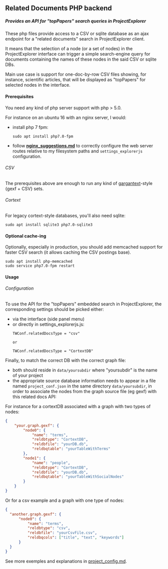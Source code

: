 
## Related Documents PHP backend

##### Provides an API for "topPapers" search queries in ProjectExplorer

These php files provide access to a CSV or sqlite database as an ajax endpoint for a "related documents" search in ProjectExplorer client.

It means that the selection of a node (or a set of nodes) in the ProjectExplorer interface can trigger a simple search-engine query for documents containing the names of these nodes in the said CSV or sqlite DBs.

Main use case is support for one-doc-by-row CSV files showing, for instance, scientific articles, that will be displayed as "topPapers" for selected nodes in the interface.


#### Prerequisites

You need any kind of php server support with php > 5.0.

For instance on an ubuntu 16 with an nginx server, I would:
  - install php 7 fpm:
    ```
    sudo apt install php7.0-fpm
    ```

  - follow **[nginx_suggestions.md](https://github.com/moma/ProjectExplorer/blob/master/00.DOCUMENTATION/C-advanced/nginx_suggestions.md)** to correctly configure the web server routes relative to my filesystem paths and `settings_explorerjs` configuration.

###### CSV

The prerequisites above are enough to run any kind of [gargantext](http://gargantext.org)-style {gexf + CSV} sets.

###### Cortext

For legacy cortext-style databases, you'll also need sqlite:
```
sudo apt install sqlite3 php7.0-sqlite3
```

#### Optional cache-ing
Optionally, especially in production, you should add memcached support for faster CSV search (it allows caching the CSV postings base).

```
sudo apt install php-memcached
sudo service php7.0-fpm restart
```

#### Usage

###### Configuration

To use the API for the "topPapers" embedded search in ProjectExplorer, the corresponding settings should be picked either:
  - via the interface (side panel menu)
  - or directly in settings_explorerjs.js:
    ```
    TWConf.relatedDocsType = "csv"

    or

    TWConf.relatedDocsType = "CortextDB"
    ```

Finally, to match the correct DB with the correct graph file:
  - both should reside in `data/yoursubdir` where "yoursubdir" is the name of your project
  - the appropriate source database information needs to appear in a file named `project_conf.json` in the same directory `data/yoursubdir`, in order to associate the nodes from the graph source file (eg gexf) with this related docs API:

For instance for a cortextDB associated with a graph with two types of nodes:
```json
{
    "your.graph.gexf": {
        "node0": {
            "name": "terms",
            "reldbtype": "CortextDB",
            "reldbfile": "yourDB.db",
            "reldbqtable": "yourTableWithTerms"
        },
        "node1": {
            "name": "people",
            "reldbtype": "CortextDB",
            "reldbfile": "yourDB.db",
            "reldbqtable": "yourTableWithSocialNodes"
        }
    }
}
```

Or for a csv example and a graph with one type of nodes:
```json
{
  "another.graph.gexf": {
      "node0": {
          "name": "terms",
          "reldbtype": "csv",
          "reldbfile": "yourCsvFile.csv",
          "reldbqcols": ["title", "text", "keywords"]
      }
  }
}

```

See more exemples and explanations in [project_config.md](https://github.com/moma/ProjectExplorer/blob/master/00.DOCUMENTATION/A-Introduction/project_config.md).
